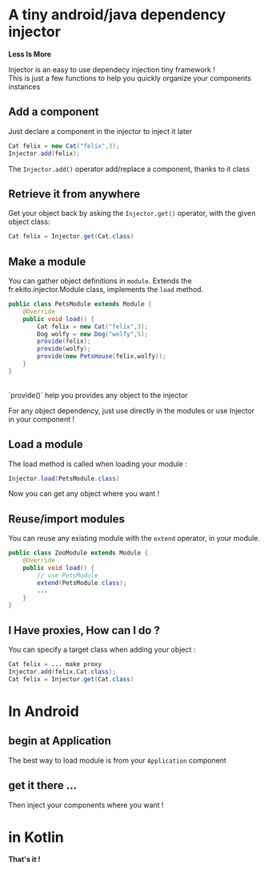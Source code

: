 #  A tiny android/java dependency injector

__Less Is More__

Injector is an easy to use dependecy injection tiny framework !<br/>
This is just a few functions to help you quickly organize your components instances


## Add a component
Just declare a component in the injector to inject it later

```java
Cat felix = new Cat("felix",3);
Injector.add(felix);
````

The `Injector.add()` operator add/replace a component, thanks to it class 

## Retrieve it from anywhere
Get your object back by asking the `Injector.get()` operator, with the given object class:

```java
Cat felix = Injector.get(Cat.class)
```

## Make a module
You can gather object definitions in `module`. Extends the fr.ekito.injector.Module class, implements the `load` method.<br/>

```java
public class PetsModule extends Module {
    @Override
    public void load() {
        Cat felix = new Cat("felix",3);
        Dog wolfy = new Dog("wolfy",5);
        provide(felix);
        provide(wolfy);
        provide(new PetsHouse(felix,wolfy));
    }
}
```
<br/>
`provide()` help you provides any object to the injector
 
For any object dependency, just use directly in the modules or use Injector in your component !


## Load a module

The load method is called when loading your module :

```java
Injector.load(PetsModule.class)
````

Now you can get any object where you want !
 

## Reuse/import modules
You can reuse any existing module with the `extend` operator, in your module. 

```java
public class ZooModule extends Module {
    @Override
    public void load() {
        // use PetsModule
        extend(PetsModule.class);
        ...
    }
}
```

## I Have proxies, How can I do ?
You can specify a target class when adding your object : <br/>
```java
Cat felix = ... make proxy
Injector.add(felix,Cat.class);
Cat felix = Injector.get(Cat.class)
```

# In Android

## begin at Application

The best way to load module is from your `Application` component



## get it there ... 

Then inject your components where you want !



# in Kotlin



__That's it !__
